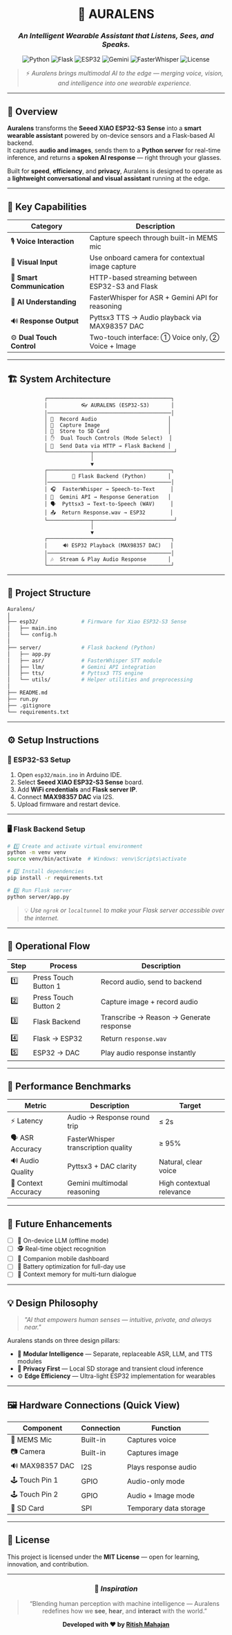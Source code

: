 <div align="center">

# 🧠 **AURALENS**

### _An Intelligent Wearable Assistant that Listens, Sees, and Speaks._

![Python](https://img.shields.io/badge/Python-3.10+-blue.svg?style=for-the-badge&logo=python)
![Flask](https://img.shields.io/badge/Flask-Backend-black.svg?style=for-the-badge&logo=flask)
![ESP32](https://img.shields.io/badge/XIAO--ESP32--S3--SENSE-orange.svg?style=for-the-badge&logo=espressif)
![Gemini](https://img.shields.io/badge/Google-Gemini_API-4285F4?style=for-the-badge&logo=google)
![FasterWhisper](https://img.shields.io/badge/ASR-FasterWhisper-red?style=for-the-badge&logo=openai)
![License](https://img.shields.io/badge/License-MIT-green.svg?style=for-the-badge)

> ⚡ _Auralens brings multimodal AI to the edge — merging voice, vision, and intelligence into one wearable experience._

</div>

---

## 🌟 **Overview**

**Auralens** transforms the **Seeed XIAO ESP32-S3 Sense** into a **smart wearable assistant** powered by on-device sensors and a Flask-based AI backend.  
It captures **audio and images**, sends them to a **Python server** for real-time inference, and returns a **spoken AI response** — right through your glasses.

Built for **speed**, **efficiency**, and **privacy**, Auralens is designed to operate as a **lightweight conversational and visual assistant** running at the edge.

---

## 🎯 **Key Capabilities**

| Category                   | Description                                        |
| -------------------------- | -------------------------------------------------- |
| 🎙️ **Voice Interaction**   | Capture speech through built-in MEMS mic           |
| 📸 **Visual Input**        | Use onboard camera for contextual image capture    |
| 📡 **Smart Communication** | HTTP-based streaming between ESP32-S3 and Flask    |
| 🧠 **AI Understanding**    | FasterWhisper for ASR + Gemini API for reasoning   |
| 🔊 **Response Output**     | Pyttsx3 TTS → Audio playback via MAX98357 DAC      |
| ⚙️ **Dual Touch Control**  | Two-touch interface: ① Voice only, ② Voice + Image |

---

## 🏗️ **System Architecture**

```text
            ┌────────────────────────────────────────┐
            │           👓 AURALENS (ESP32-S3)       │
            │────────────────────────────────────────│
            │ 🎤  Record Audio                       │
            │ 📸  Capture Image                      │
            │ 💾  Store to SD Card                   │
            │ ✋  Dual Touch Controls (Mode Select)  │
            │ 📡  Send Data via HTTP → Flask Backend │
            └──────────────┬──────────────────────────┘
                           │
                           ▼
            ┌────────────────────────────────────────┐
            │        🧠 Flask Backend (Python)       │
            │────────────────────────────────────────│
            │ 🎧  FasterWhisper → Speech-to-Text     │
            │ 🤖  Gemini API → Response Generation   │
            │ 🗣️  Pyttsx3 → Text-to-Speech (WAV)     │
            │ 📤  Return Response.wav → ESP32        │
            └──────────────┬──────────────────────────┘
                           │
                           ▼
            ┌────────────────────────────────────────┐
            │     🔊 ESP32 Playback (MAX98357 DAC)   │
            │────────────────────────────────────────│
            │ 🎶  Stream & Play Audio Response       │
            └────────────────────────────────────────┘

```

---

## 📁 **Project Structure**

```bash
Auralens/
│
├── esp32/              # Firmware for Xiao ESP32-S3 Sense
│   ├── main.ino
│   └── config.h
│
├── server/             # Flask backend (Python)
│   ├── app.py
│   ├── asr/            # FasterWhisper STT module
│   ├── llm/            # Gemini API integration
│   ├── tts/            # Pyttsx3 TTS engine
│   └── utils/          # Helper utilities and preprocessing
│
├── README.md
├── run.py
├── .gitignore
└── requirements.txt
```

---

## ⚙️ **Setup Instructions**

### 🧩 ESP32-S3 Setup

1. Open `esp32/main.ino` in Arduino IDE.
2. Select **Seeed XIAO ESP32-S3 Sense** board.
3. Add **WiFi credentials** and **Flask server IP**.
4. Connect **MAX98357 DAC** via I2S.
5. Upload firmware and restart device.

---

### 🖥️ Flask Backend Setup

```bash
# 1️⃣ Create and activate virtual environment
python -m venv venv
source venv/bin/activate  # Windows: venv\Scripts\activate

# 2️⃣ Install dependencies
pip install -r requirements.txt

# 3️⃣ Run Flask server
python server/app.py
```

> 💡 _Use `ngrok` or `localtunnel` to make your Flask server accessible over the internet._

---

## 🔁 **Operational Flow**

| Step | Process              | Description                             |
| ---- | -------------------- | --------------------------------------- |
| 1️⃣   | Press Touch Button 1 | Record audio, send to backend           |
| 2️⃣   | Press Touch Button 2 | Capture image + record audio            |
| 3️⃣   | Flask Backend        | Transcribe → Reason → Generate response |
| 4️⃣   | Flask → ESP32        | Return `response.wav`                   |
| 5️⃣   | ESP32 → DAC          | Play audio response instantly           |

---

## 🧪 **Performance Benchmarks**

| Metric              | Description                         | Target                    |
| ------------------- | ----------------------------------- | ------------------------- |
| ⚡ Latency          | Audio → Response round trip         | ≤ 2s                      |
| 🗣️ ASR Accuracy     | FasterWhisper transcription quality | ≥ 95%                     |
| 🔊 Audio Quality    | Pyttsx3 + DAC clarity               | Natural, clear voice      |
| 🧠 Context Accuracy | Gemini multimodal reasoning         | High contextual relevance |

---

## 🚀 **Future Enhancements**

- [ ] 🧠 On-device LLM (offline mode)
- [ ] 🕵️ Real-time object recognition
- [ ] 📱 Companion mobile dashboard
- [ ] 🔋 Battery optimization for full-day use
- [ ] 🧩 Context memory for multi-turn dialogue

---

## 💡 **Design Philosophy**

> _"AI that empowers human senses — intuitive, private, and always near."_

Auralens stands on three design pillars:

- 🧩 **Modular Intelligence** — Separate, replaceable ASR, LLM, and TTS modules
- 🔐 **Privacy First** — Local SD storage and transient cloud inference
- ⚙️ **Edge Efficiency** — Ultra-light ESP32 implementation for wearables

---

## 🖼️ **Hardware Connections (Quick View)**

| Component       | Connection | Function               |
| --------------- | ---------- | ---------------------- |
| 🎤 MEMS Mic     | Built-in   | Captures voice         |
| 📷 Camera       | Built-in   | Captures image         |
| 🔊 MAX98357 DAC | I2S        | Plays response audio   |
| 🕹️ Touch Pin 1  | GPIO       | Audio-only mode        |
| 🕹️ Touch Pin 2  | GPIO       | Audio + Image mode     |
| 💾 SD Card      | SPI        | Temporary data storage |

---

## 📜 **License**

This project is licensed under the **MIT License** — open for learning, innovation, and contribution.

---

<div align="center">

### 🌌 _Inspiration_

> “Blending human perception with machine intelligence —
> Auralens redefines how we **see**, **hear**, and **interact** with the world.”

**Developed with ❤️ by [Ritish Mahajan](https://github.com/RITISHM)**

</div>
